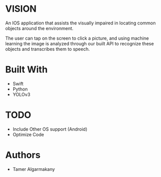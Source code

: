 # VISION

An IOS application that assists the visually impaired in locating common objects around the environment. 

The user can tap on the screen to click a picture, and using machine learning the image is analyzed through our built API to recognize these objects and transcribes them to speech. 



# Built With

- Swift
- Python
- YOLOv3



# TODO

- Include Other OS support (Android)
- Optimize Code


# Authors

- Tamer Algarmakany










        

 
 
 
 
 
        
